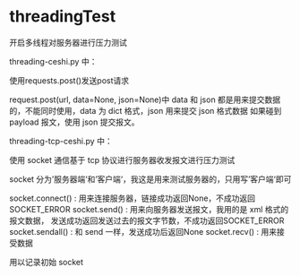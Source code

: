 # threadingTest

开启多线程对服务器进行压力测试

threading-ceshi.py 中：

使用requests.post()发送post请求

request.post(url, data=None, json=None)中 data 和 json 都是用来提交数据的，不能同时使用，data 为 dict 格式，json 用来提交 json 格式数据
    如果碰到 payload 报文，使用 json 提交报文。
    
threading-tcp-ceshi.py 中：

使用 socket 通信基于 tcp 协议进行服务器收发报文进行压力测试

socket 分为’服务器端‘和’客户端‘，我这是用来测试服务器的，只用写’客户端‘即可

socket.connect()    :   用来连接服务器，链接成功返回None，不成功返回SOCKET_ERROR
socket.send()       :   用来向服务器发送报文，我用的是 xml 格式的报文数据， 发送成功返回发送过去的报文字节数，不成功返回SOCKET_ERROR
socket.sendall()    :   和 send 一样，发送成功后返回None
socket.recv()       :   用来接受数据

用以记录初始 socket


